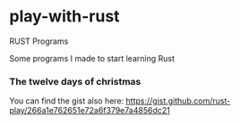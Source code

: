 # play-with-rust
RUST Programs

Some programs I made to start learning Rust

### The twelve days of christmas
You can find the gist also here: https://gist.github.com/rust-play/266a1e762651e72a6f379e7a4856dc21

